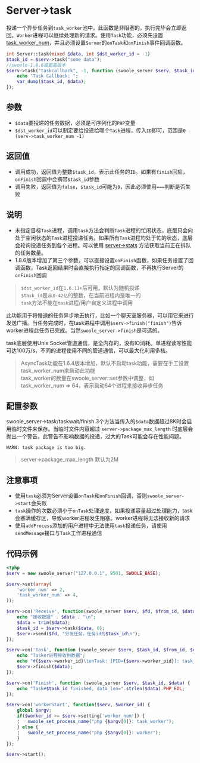 # Server->task

投递一个异步任务到`task_worker`池中。此函数是非阻塞的，执行完毕会立即返回。`Worker`进程可以继续处理新的请求。使用`Task`功能，必须先设置 [task_worker_num](https://wiki.swoole.com/wiki/page/276.html)，并且必须设置`Server`的`onTask`和`onFinish`事件回调函数。

```php
int Server::task(mixed $data, int $dst_worker_id = -1) 
$task_id = $serv->task("some data");
//swoole-1.8.6或更高版本
$serv->task("taskcallback", -1, function (swoole_server $serv, $task_id, $data) {
	echo "Task Callback: ";
	var_dump($task_id, $data);
});
```
参数
----
* `$data`要投递的任务数据，必须是可序列化的`PHP`变量
* `$dst_worker_id`可以制定要给投递给哪个`Task`进程，传入`ID`即可，范围是`0 - (serv->task_worker_num -1)`


返回值
----
* 调用成功，返回值为整数`$task_id`，表示此任务的`ID`。如果有`finish`回应，`onFinish`回调中会携带`$task_id`参数
* 调用失败，返回值为`false`，`$task_id`可能为`0`，因此必须使用`===`判断是否失败

说明
----
* 未指定目标`Task`进程，调用`task`方法会判断`Task`进程的忙闲状态，底层只会向处于空闲状态的`Task`进程投递任务。如果所有`Task`进程均处于忙的状态，底层会轮询投递任务到各个进程。可以使用 [server->stats](https://wiki.swoole.com/wiki/page/288.html) 方法获取当前正在排队的任务数量。
* 1.8.6版本增加了第三个参数，可以直接设置`onFinish`函数，如果任务设置了回调函数，Task返回结果时会直接执行指定的回调函数，不再执行Server的`onFinish`回调

> `$dst_worker_id`在`1.6.11+`后可用，默认为随机投递  
> `$task_id`是从`0-42亿`的整数，在当前进程内是唯一的  
> `task`方法不能在`task`进程/用户自定义进程中调用  

此功能用于将慢速的任务异步地去执行，比如一个聊天室服务器，可以用它来进行发送广播。当任务完成时，在task进程中调用`$serv->finish("finish")`告诉worker进程此任务已完成。当然`swoole_server->finish`是可选的。

task底层使用Unix Socket管道通信，是全内存的，没有IO消耗。单进程读写性能可达100万/s，不同的进程使用不同的管道通信，可以最大化利用多核。

> AsyncTask功能在1.6.4版本增加，默认不启动task功能，需要在手工设置task_worker_num来启动此功能  
> task_worker的数量在swoole_server::set参数中调整，如task_worker_num => 64，表示启动64个进程来接收异步任务  

配置参数
-----
swoole_server->task/taskwait/finish 3个方法当传入的`$data`数据超过8K时会启用临时文件来保存。当临时文件内容超过 `server->package_max_length` 时底层会抛出一个警告。此警告不影响数据的投递，过大的Task可能会存在性能问题。
```shell
WARN: task package is too big.
```
> server->package_max_length 默认为2M

注意事项
-------
* 使用`task`必须为Server设置`onTask`和`onFinish`回调，否则`swoole_server->start`会失败
* `task`操作的次数必须小于`onTask`处理速度，如果投递容量超过处理能力，task会塞满缓存区，导致worker进程发生阻塞。worker进程将无法接收新的请求
* 使用`addProcess`添加的用户进程中无法使用`task`投递任务，请使用`sendMessage`接口与`Task`工作进程通信

代码示例
-------

```php
<?php
$serv = new swoole_server("127.0.0.1", 9501, SWOOLE_BASE);

$serv->set(array(
    'worker_num' => 2,
    'task_worker_num' => 4,
));

$serv->on('Receive', function(swoole_server $serv, $fd, $from_id, $data) {
    echo "接收数据" . $data . "\n";
    $data = trim($data);
    $task_id = $serv->task($data, 0); 
    $serv->send($fd, "分发任务，任务id为$task_id\n");
});

$serv->on('Task', function (swoole_server $serv, $task_id, $from_id, $data) {
    echo "Tasker进程接收到数据";
    echo "#{$serv->worker_id}\tonTask: [PID={$serv->worker_pid}]: task_id=$task_id, data_len=".strlen($data).".".PHP_EOL;
    $serv->finish($data);
});

$serv->on('Finish', function (swoole_server $serv, $task_id, $data) {
    echo "Task#$task_id finished, data_len=".strlen($data).PHP_EOL;
});

$serv->on('workerStart', function($serv, $worker_id) {
    global $argv;
    if($worker_id >= $serv->setting['worker_num']) {
    ¦   swoole_set_process_name("php {$argv[0]}: task_worker");
    } else {
    ¦   swoole_set_process_name("php {$argv[0]}: worker");
    }   
});

$serv->start();

```

